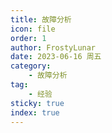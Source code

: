 ```yaml
---
title: 故障分析
icon: file
order: 1
author: FrostyLunar
date: 2023-06-16 周五
category:
	- 故障分析
tag:
	- 经验
sticky: true
index: true
---
```

